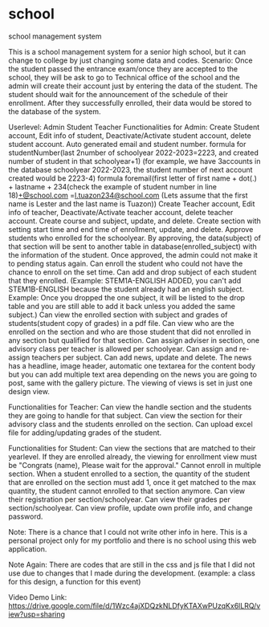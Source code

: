 # school
school management system

This is a school management system for a senior high school, but it can change to college by just changing some data and codes.
Scenario: Once the student passed the entrance exam/once they are accepted to the school, 
they will be ask to go to Technical office of the school and the admin will create their 
account just by entering the data of the student. The student should wait for the announcement 
of the schedule of their enrollment. After they successfully enrolled, their data would be stored to the database of the system.

Userlevel: Admin Student Teacher
Functionalities for Admin: Create Student account, Edit info of student, Deactivate/Activate student account, delete student account.
Auto generated email and student number. formula for studentNumber(last 2number of schoolyear 2022-2023=2223, and created number of student in that schoolyear+1)
(for example, we have 3accounts in the database schoolyear 2022-2023, the student number of next account created would be 2223-4)
formula foremail(first letter of first name + dot(.) + lastname + 234(check the example of student number in line 18)+@school.com =l.tuazon234@school.com
(Lets assume that the first name is Lester and the last name is Tuazon))
Create Teacher account, Edit info of teacher, Deactivate/Activate teacher account, delete teacher account. 
Create course and subject, update, and delete. 
Create section with setting start time and end time of enrollment, update, and delete. 
Approve students who enrolled for the schoolyear. 
By approving, the data(subject) of that section will be sent to another table in database(enrolled_subject) with the information of the student. 
Once approved, the admin could not make it to pending status again. 
Can enroll the student who could not have the chance to enroll on the set time. 
Can add and drop subject of each student that they enrolled. 
(Example: STEM1A-ENGLISH ADDED, you can't add STEM1B-ENGLISH because the student already had an english subject.
Example: Once you dropped the one subject, it will be listed to the drop table and you are still able to add it back unless you added the same subject.) 
Can view the enrolled section with subject and grades of students(student copy of grades) in a pdf file. 
Can view who are the enrolled on the section and who are those student that did not enrolled in any section but qualified for that section. 
Can assign adviser in section, one advisory class per teacher is allowed per schoolyear. 
Can assign and re-assign teachers per subject.
Can add news, update and delete. 
The news has a headline, image header, automatic one textarea for the content body but you can add multiple text area depending on the news
you are going to post, same with the gallery picture. The viewing of views is set in just one design view.

Functionalities for Teacher: 
Can view the handle section and the students they are going to handle for that subject. 
Can view the section for their advisory class and the students enrolled on the section.
Can upload excel file for adding/updating grades of the student.

Functionalities for Student: 
Can view the sections that are matched to their yearlevel. 
If they are enrolled already, the viewing for enrollment view must be "Congrats (name), Please wait for the approval." 
Cannot enroll in multiple section. 
When a student enrolled to a section, the quantity of the student that are enrolled on the section must add 1,
once it get matched to the max quantity, the student cannot enrolled to that section anymore. 
Can view their registration per section/schoolyear. 
Can view their grades per section/schoolyear. 
Can view profile, update own profile info, and change password.

Note: There is a chance that I could not write other info in here. This is a personal project only for my portfolio
and there is no school using this web application.

Note Again: There are codes that are still in the css and js file that I did not use due to changes that I made
during the development. (example: a class for this design, a function for this event)

Video Demo Link: https://drive.google.com/file/d/1Wzc4ajXDQzkNLDfyKTAXwPUzqKx6lLRQ/view?usp=sharing

